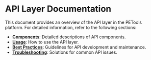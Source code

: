 # API Layer Documentation

This document provides an overview of the API layer in the PETools platform. For detailed information, refer to the following sections:

- **[Components](./components/README.md)**: Detailed descriptions of API components.
- **[Usage](./usage/README.md)**: How to use the API layer.
- **[Best Practices](./best-practices/README.md)**: Guidelines for API development and maintenance.
- **[Troubleshooting](./troubleshooting/README.md)**: Solutions for common API issues.
